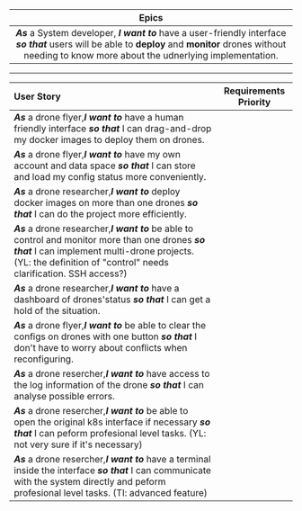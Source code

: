 | Epics |
|:----------:|
|***As*** a System developer, ***I want to*** have a user-friendly interface ***so that*** users will be able to **deploy** and **monitor** drones without needing to know more about the udnerlying implementation.|  
---
| User Story | Requirements Priority |
|:----------|:---------------------:|
|***As*** a drone flyer,***I want to*** have a human friendly interface ***so that*** I can drag-and-drop my docker images to deploy them on drones.|    |
|***As*** a drone flyer,***I want to*** have my own account and data space ***so that***  I can store and load my config status more conveniently.|    |
|***As*** a drone researcher,***I want to*** deploy docker images on more than one drones ***so that*** I can do the project more efficiently.|    |
|***As*** a drone researcher,***I want to*** be able to control and monitor more than one drones ***so that*** I can implement multi-drone projects. (YL: the definition of "control" needs clarification. SSH access?)|    |
|***As*** a drone researcher,***I want to*** have a dashboard of drones'status ***so that*** I can get a hold of the situation.|    |
|***As*** a drone flyer,***I want to*** be able to clear the configs on drones with one button ***so that*** I don't have to worry about conflicts when reconfiguring.|    |
|***As*** a drone resercher,***I want to*** have access to the log information of the drone ***so that*** I can analyse possible errors.|    |
|***As*** a drone resercher,***I want to*** be able to open the original k8s interface if necessary ***so that*** I can peform profesional level tasks. (YL: not very sure if it's necessary)|    |
|***As*** a drone resercher,***I want to*** have a terminal inside the interface ***so that*** I can communicate with the system directly and peform profesional level tasks. (TI: advanced feature)|    |

